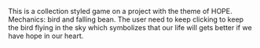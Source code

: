 This is a collection styled game on a project with the theme of HOPE.
Mechanics: bird and falling bean.
The user need to keep clicking to keep the bird flying in the sky which symbolizes that our life will gets better if we have hope in our heart.
